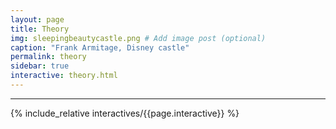 ```yaml
---
layout: page
title: Theory
img: sleepingbeautycastle.png # Add image post (optional)
caption: "Frank Armitage, Disney castle"
permalink: theory
sidebar: true
interactive: theory.html
---
```

---


<!-- The below line includes the interactive figure. Do not change! j-->

{% include_relative interactives/{{page.interactive}} %}


